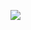 ![](/Notatki/Semestr%204/Podstawy%20techniki%20mikroprocesorowej%201/Labolatoria/Labolatorium%207/zad12.a51)